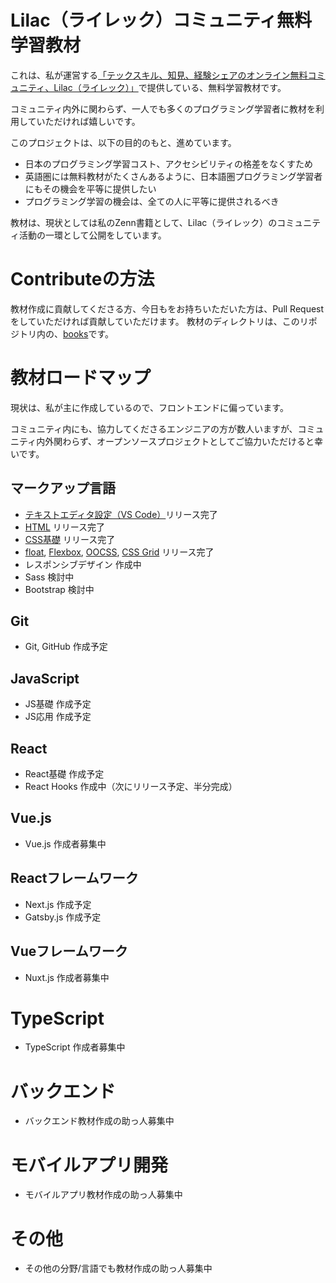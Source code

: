 # Lilac（ライレック）コミュニティ無料学習教材

これは、私が運営する[「テックスキル、知見、経験シェアのオンライン無料コミュニティ、Lilac（ライレック）」](https://note.com/frontendlifeinde/n/n908ff993eb55)で提供している、無料学習教材です。

コミュニティ内外に関わらず、一人でも多くのプログラミング学習者に教材を利用していただければ嬉しいです。

このプロジェクトは、以下の目的のもと、進めています。

- 日本のプログラミング学習コスト、アクセシビリティの格差をなくすため
- 英語圏には無料教材がたくさんあるように、日本語圏プログラミング学習者にもその機会を平等に提供したい
- プログラミング学習の機会は、全ての人に平等に提供されるべき

教材は、現状としては私のZenn書籍として、Lilac（ライレック）のコミュニティ活動の一環として公開をしています。

# Contributeの方法

教材作成に貢献してくださる方、今日もをお持ちいただいた方は、Pull Requestをしていただければ貢献していただけます。
教材のディレクトリは、このリポジトリ内の、[books](https://github.com/schabibi1/zenn-contents/tree/main/books)です。

# 教材ロードマップ

現状は、私が主に作成しているので、フロントエンドに偏っています。

コミュニティ内にも、協力してくださるエンジニアの方が数人いますが、コミュニティ内外関わらず、オープンソースプロジェクトとしてご協力いただけると幸いです。

## マークアップ言語
- [テキストエディタ設定（VS Code）](https://zenn.dev/arisa_dev/books/markup-lesson0)リリース完了
- [HTML](https://zenn.dev/arisa_dev/books/markup-lesson1) リリース完了
- [CSS基礎](https://zenn.dev/arisa_dev/books/markup-lesson2) リリース完了
- [float](https://zenn.dev/arisa_dev/books/markup-lesson3), [Flexbox](https://zenn.dev/arisa_dev/books/markup-lesson4), [OOCSS](https://zenn.dev/arisa_dev/books/markup-lesson5), [CSS Grid](https://zenn.dev/arisa_dev/books/markup-lesson6) リリース完了
- レスポンシブデザイン 作成中
- Sass 検討中
- Bootstrap 検討中

## Git
- Git, GitHub 作成予定

## JavaScript
- JS基礎 作成予定
- JS応用 作成予定

## React
- React基礎 作成予定
- React Hooks 作成中（次にリリース予定、半分完成）

## Vue.js
- Vue.js 作成者募集中

## Reactフレームワーク
- Next.js 作成予定
- Gatsby.js 作成予定

## Vueフレームワーク
- Nuxt.js 作成者募集中

# TypeScript
- TypeScript 作成者募集中

# バックエンド
- バックエンド教材作成の助っ人募集中

# モバイルアプリ開発
- モバイルアプリ教材作成の助っ人募集中

# その他
- その他の分野/言語でも教材作成の助っ人募集中